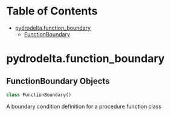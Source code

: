 # Table of Contents

* [pydrodelta.function\_boundary](#pydrodelta.function_boundary)
  * [FunctionBoundary](#pydrodelta.function_boundary.FunctionBoundary)

<a id="pydrodelta.function_boundary"></a>

# pydrodelta.function\_boundary

<a id="pydrodelta.function_boundary.FunctionBoundary"></a>

## FunctionBoundary Objects

```python
class FunctionBoundary()
```

A boundary condition definition for a procedure function class

